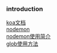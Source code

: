 ### introduction

[koa文档](https://koa.bootcss.com/)  
[nodemon](https://github.com/remy/nodemon)  
[nodemon使用简介](https://www.jianshu.com/p/3b3b8bf9c4e9)  
[glob使用方法](https://www.cnblogs.com/liulangmao/p/4552339.html)  


